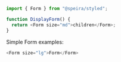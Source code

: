 ```js static
import { Form } from "@speira/styled";

function DisplayForm() {
  return <Form size="md">children</Form>;
}
```

Simple Form examples:

```js
<Form size="lg">Form</Form>
```
